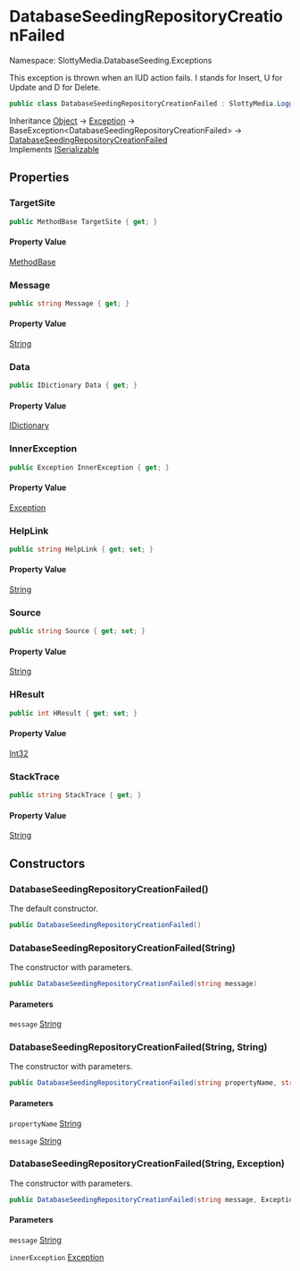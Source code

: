 # DatabaseSeedingRepositoryCreationFailed

Namespace: SlottyMedia.DatabaseSeeding.Exceptions

This exception is thrown when an IUD action fails. I stands for Insert, U for Update and D for Delete.

```csharp
public class DatabaseSeedingRepositoryCreationFailed : SlottyMedia.LoggingProvider.BaseException`1[[SlottyMedia.DatabaseSeeding.Exceptions.DatabaseSeedingRepositoryCreationFailed, SlottyMedia.DatabaseSeeding, Version=1.0.0.0, Culture=neutral, PublicKeyToken=null]], System.Runtime.Serialization.ISerializable
```

Inheritance [Object](https://docs.microsoft.com/en-us/dotnet/api/system.object) → [Exception](https://docs.microsoft.com/en-us/dotnet/api/system.exception) → BaseException&lt;DatabaseSeedingRepositoryCreationFailed&gt; → [DatabaseSeedingRepositoryCreationFailed](./slottymedia.databaseseeding.exceptions.databaseseedingrepositorycreationfailed.md)<br>
Implements [ISerializable](https://docs.microsoft.com/en-us/dotnet/api/system.runtime.serialization.iserializable)

## Properties

### **TargetSite**

```csharp
public MethodBase TargetSite { get; }
```

#### Property Value

[MethodBase](https://docs.microsoft.com/en-us/dotnet/api/system.reflection.methodbase)<br>

### **Message**

```csharp
public string Message { get; }
```

#### Property Value

[String](https://docs.microsoft.com/en-us/dotnet/api/system.string)<br>

### **Data**

```csharp
public IDictionary Data { get; }
```

#### Property Value

[IDictionary](https://docs.microsoft.com/en-us/dotnet/api/system.collections.idictionary)<br>

### **InnerException**

```csharp
public Exception InnerException { get; }
```

#### Property Value

[Exception](https://docs.microsoft.com/en-us/dotnet/api/system.exception)<br>

### **HelpLink**

```csharp
public string HelpLink { get; set; }
```

#### Property Value

[String](https://docs.microsoft.com/en-us/dotnet/api/system.string)<br>

### **Source**

```csharp
public string Source { get; set; }
```

#### Property Value

[String](https://docs.microsoft.com/en-us/dotnet/api/system.string)<br>

### **HResult**

```csharp
public int HResult { get; set; }
```

#### Property Value

[Int32](https://docs.microsoft.com/en-us/dotnet/api/system.int32)<br>

### **StackTrace**

```csharp
public string StackTrace { get; }
```

#### Property Value

[String](https://docs.microsoft.com/en-us/dotnet/api/system.string)<br>

## Constructors

### **DatabaseSeedingRepositoryCreationFailed()**

The default constructor.

```csharp
public DatabaseSeedingRepositoryCreationFailed()
```

### **DatabaseSeedingRepositoryCreationFailed(String)**

The constructor with parameters.

```csharp
public DatabaseSeedingRepositoryCreationFailed(string message)
```

#### Parameters

`message` [String](https://docs.microsoft.com/en-us/dotnet/api/system.string)<br>

### **DatabaseSeedingRepositoryCreationFailed(String, String)**

The constructor with parameters.

```csharp
public DatabaseSeedingRepositoryCreationFailed(string propertyName, string message)
```

#### Parameters

`propertyName` [String](https://docs.microsoft.com/en-us/dotnet/api/system.string)<br>

`message` [String](https://docs.microsoft.com/en-us/dotnet/api/system.string)<br>

### **DatabaseSeedingRepositoryCreationFailed(String, Exception)**

The constructor with parameters.

```csharp
public DatabaseSeedingRepositoryCreationFailed(string message, Exception innerException)
```

#### Parameters

`message` [String](https://docs.microsoft.com/en-us/dotnet/api/system.string)<br>

`innerException` [Exception](https://docs.microsoft.com/en-us/dotnet/api/system.exception)<br>
